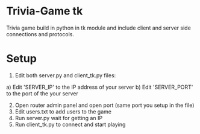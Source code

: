 # Trivia-Game tk
Trivia game build in python in tk module and include client and server side connections and protocols.

# Setup
1. Edit both server.py and client_tk.py files:

  a) Edit 'SERVER_IP' to the IP address of your server
  b) Edit 'SERVER_PORT' to the port of the your server
  
2. Open router admin panel and open port (same port you setup in the file)
3. Edit users.txt to add users to the game
4. Run server.py wait for getting an IP
5. Run client_tk.py to connect and start playing
